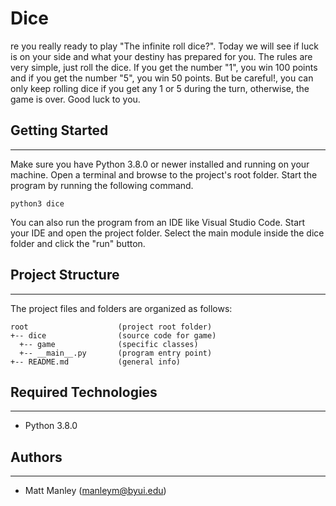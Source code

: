 # Dice
re you really ready to play "The infinite roll dice?". Today we will see if luck is on your side and what your destiny has prepared for you. 
The rules are very simple, just roll the dice. If you get the number "1", you win 100 points and if you get the number "5", you win 50 points. 
But be careful!, you can only keep rolling dice if you get any 1 or 5 during the turn, otherwise, the game is over. Good luck to you.



## Getting Started
---
Make sure you have Python 3.8.0 or newer installed and running on your machine. Open a terminal and 
browse to the project's root folder. Start the program by running the following command.
```
python3 dice 
```
You can also run the program from an IDE like Visual Studio Code. Start your IDE and open the 
project folder. Select the main module inside the dice folder and click the "run" button.

## Project Structure
---
The project files and folders are organized as follows:
```
root                    (project root folder)
+-- dice                (source code for game)
  +-- game              (specific classes)
  +-- __main__.py       (program entry point)
+-- README.md           (general info)
```

## Required Technologies
---
* Python 3.8.0

## Authors
---
* Matt Manley (manleym@byui.edu)
